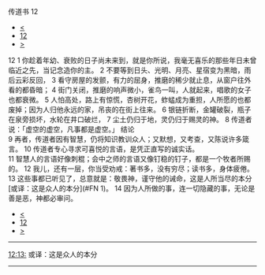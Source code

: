 ﻿





 传道书 12




* [<](bible/ECC11.md)
* [12](bible/ECC.md)
* [>](bible/SNG01.md)



 
12 
1 你趁着年幼、衰败的日子尚未来到，就是你所说，我毫无喜乐的那些年日未曾临近之先，当记念造你的主。 
2 不要等到日头、光明、月亮、星宿变为黑暗，雨后云彩反回， 
3 看守房屋的发颤，有力的屈身，推磨的稀少就止息，从窗户往外看的都昏暗； 
4 街门关闭，推磨的响声微小，雀鸟一叫，人就起来，唱歌的女子也都衰微。 
5 人怕高处，路上有惊慌，杏树开花，蚱蜢成为重担，人所愿的也都废掉；因为人归他永远的家，吊丧的在街上往来。 
6 银链折断，金罐破裂，瓶子在泉旁损坏，水轮在井口破烂， 
7 尘土仍归于地，灵仍归于赐灵的神。 
8 传道者说：「虚空的虚空，凡事都是虚空。」 结论  
9 再者，传道者因有智慧，仍将知识教训众人；又默想，又考查，又陈说许多箴言。 
10 传道者专心寻求可喜悦的言语，是凭正直写的诚实话。  
11 智慧人的言语好像刺棍；会中之师的言语又像钉稳的钉子，都是一个牧者所赐的。 
12 我儿，还有一层，你当受劝戒：著书多，没有穷尽；读书多，身体疲倦。  
13 这些事都已听见了，总意就是：敬畏神，谨守他的诫命，这是人所当尽的本分[或译：这是众人的本分](#FN
1)。 
14 因为人所做的事，连一切隐藏的事，无论是善是恶，神都必审问。 
* [<](bible/ECC11.md)
* [12](bible/ECC.md)
* [>](bible/SNG01.md)





---


[12:13:](#V13)
或译：这是众人的本分




---









